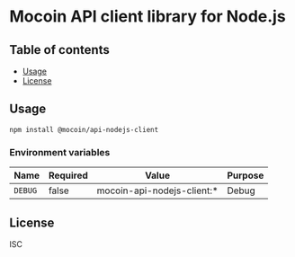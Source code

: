 # Mocoin API client library for Node.js

## Table of contents

* [Usage](#usage)
* [License](#license)

## Usage

```shell
npm install @mocoin/api-nodejs-client
```

### Environment variables

| Name    | Required | Value                      | Purpose |
|---------|----------|----------------------------|---------|
| `DEBUG` | false    | mocoin-api-nodejs-client:* | Debug   |

## License

ISC
